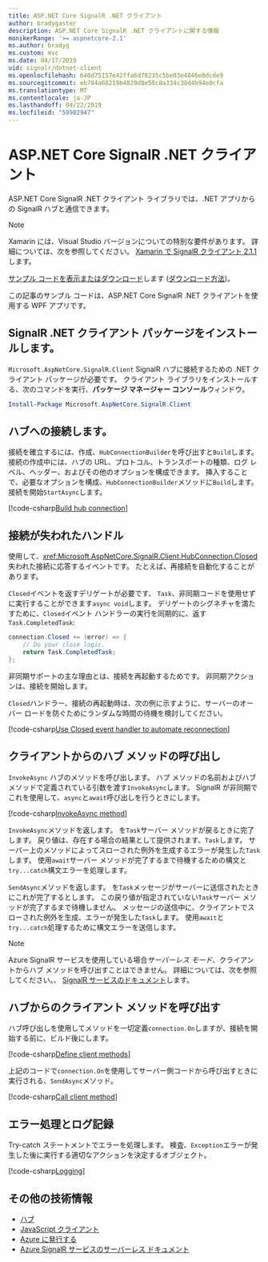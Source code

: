```yaml
---
title: ASP.NET Core SignalR .NET クライアント
author: bradygaster
description: ASP.NET Core SignalR .NET クライアントに関する情報
monikerRange: '>= aspnetcore-2.1'
ms.author: bradyg
ms.custom: mvc
ms.date: 04/17/2019
uid: signalr/dotnet-client
ms.openlocfilehash: 640d75157e42ffa6d78235c5be03e4846e8dcde9
ms.sourcegitcommit: eb784a68219b4829d8e50c8a334c38d4b94e0cfa
ms.translationtype: MT
ms.contentlocale: ja-JP
ms.lasthandoff: 04/22/2019
ms.locfileid: "59982947"
---
```

# <a name="aspnet-core-signalr-net-client"></a>ASP.NET Core SignalR .NET クライアント

ASP.NET Core SignalR .NET クライアント ライブラリでは、.NET アプリからの SignalR ハブと通信できます。

> [!NOTE]
> Xamarin には、Visual Studio バージョンについての特別な要件があります。 詳細については、次を参照してください。 [Xamarin で SignalR クライアント 2.1.1](https://github.com/aspnet/Announcements/issues/305)します。

[サンプル コードを表示またはダウンロード](https://github.com/aspnet/Docs/tree/master/aspnetcore/signalr/dotnet-client/sample)します ([ダウンロード方法](xref:index#how-to-download-a-sample))。

この記事のサンプル コードは、ASP.NET Core SignalR .NET クライアントを使用する WPF アプリです。

## <a name="install-the-signalr-net-client-package"></a>SignalR .NET クライアント パッケージをインストールします。

`Microsoft.AspNetCore.SignalR.Client` SignalR ハブに接続するための .NET クライアント パッケージが必要です。 クライアント ライブラリをインストールする、次のコマンドを実行、**パッケージ マネージャー コンソール**ウィンドウ。

```powershell
Install-Package Microsoft.AspNetCore.SignalR.Client
```

## <a name="connect-to-a-hub"></a>ハブへの接続します。

接続を確立するには、作成、`HubConnectionBuilder`を呼び出すと`Build`します。 接続の作成中には、ハブの URL、プロトコル、トランスポートの種類、ログ レベル、ヘッダー、およびその他のオプションを構成できます。 挿入することで、必要なオプションを構成、`HubConnectionBuilder`メソッドに`Build`します。 接続を開始`StartAsync`します。

[!code-csharp[Build hub connection](dotnet-client/sample/signalrchatclient/MainWindow.xaml.cs?name=snippet_MainWindowClass&highlight=15-17,39)]

## <a name="handle-lost-connection"></a>接続が失われたハンドル

使用して、<xref:Microsoft.AspNetCore.SignalR.Client.HubConnection.Closed>失われた接続に応答するイベントです。 たとえば、再接続を自動化することがあります。

`Closed`イベントを返すデリゲートが必要です、 `Task`、非同期コードを使用せずに実行することができます`async void`します。 デリゲートのシグネチャを満たすために、`Closed`イベント ハンドラーの実行を同期的に、返す`Task.CompletedTask`:

```csharp
connection.Closed += (error) => {
    // Do your close logic.
    return Task.CompletedTask;
};
```

非同期サポートの主な理由とは、接続を再起動するためです。 非同期アクションは、接続を開始します。

`Closed`ハンドラー、接続の再起動時は、次の例に示すように、サーバーのオーバー ロードを防ぐためにランダムな時間の待機を検討してください。

[!code-csharp[Use Closed event handler to automate reconnection](dotnet-client/sample/signalrchatclient/MainWindow.xaml.cs?name=snippet_ClosedRestart)]

## <a name="call-hub-methods-from-client"></a>クライアントからのハブ メソッドの呼び出し

`InvokeAsync` ハブのメソッドを呼び出します。 ハブ メソッドの名前およびハブ メソッドで定義されている引数を渡す`InvokeAsync`します。 SignalR が非同期でこれを使用して、`async`と`await`呼び出しを行うときにします。

[!code-csharp[InvokeAsync method](dotnet-client/sample/signalrchatclient/MainWindow.xaml.cs?name=snippet_InvokeAsync)]

`InvokeAsync`メソッドを返します。 を`Task`サーバー メソッドが戻るときに完了します。 戻り値は、存在する場合の結果として提供されます、`Task`します。 サーバー上のメソッドによってスローされた例外を生成するエラーが発生した`Task`します。 使用`await`サーバー メソッドが完了するまで待機するための構文と`try...catch`構文エラーを処理します。

`SendAsync`メソッドを返します。 を`Task`メッセージがサーバーに送信されたときにこれが完了するとします。 この戻り値が指定されていない`Task`サーバー メソッドが完了するまで待機しません。 メッセージの送信中に、クライアントでスローされた例外を生成、エラーが発生した`Task`します。 使用`await`と`try...catch`処理するために構文エラーを送信します。

> [!NOTE]
> Azure SignalR サービスを使用している場合*サーバーレス モード*、クライアントからハブ メソッドを呼び出すことはできません。 詳細については、次を参照してください。、 [SignalR サービスのドキュメント](/azure/azure-signalr/signalr-concept-serverless-development-config)します。

## <a name="call-client-methods-from-hub"></a>ハブからのクライアント メソッドを呼び出す

ハブ呼び出しを使用してメソッドを一切定義`connection.On`しますが、接続を開始する前に、ビルド後にします。

[!code-csharp[Define client methods](dotnet-client/sample/signalrchatclient/MainWindow.xaml.cs?name=snippet_ConnectionOn)]

上記のコードで`connection.On`を使用してサーバー側コードから呼び出すときに実行される、`SendAsync`メソッド。

[!code-csharp[Call client method](dotnet-client/sample/signalrchat/hubs/chathub.cs?name=snippet_SendMessage)]

## <a name="error-handling-and-logging"></a>エラー処理とログ記録

Try-catch ステートメントでエラーを処理します。 検査、`Exception`エラーが発生した後に実行する適切なアクションを決定するオブジェクト。

[!code-csharp[Logging](dotnet-client/sample/signalrchatclient/MainWindow.xaml.cs?name=snippet_ErrorHandling)]

## <a name="additional-resources"></a>その他の技術情報

* [ハブ](xref:signalr/hubs)
* [JavaScript クライアント](xref:signalr/javascript-client)
* [Azure に発行する](xref:signalr/publish-to-azure-web-app)
* [Azure SignalR サービスのサーバーレス ドキュメント](/azure/azure-signalr/signalr-concept-serverless-development-config)
